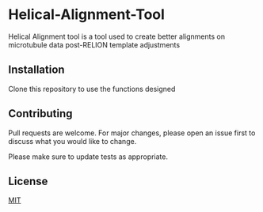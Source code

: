 # Helical-Alignment-Tool

Helical Alignment tool is a tool used to create better alignments on microtubule data post-RELION template adjustments

## Installation

Clone this repository to use the functions designed

## Contributing
Pull requests are welcome. For major changes, please open an issue first to discuss what you would like to change.

Please make sure to update tests as appropriate.

## License
[MIT](https://choosealicense.com/licenses/mit/)

